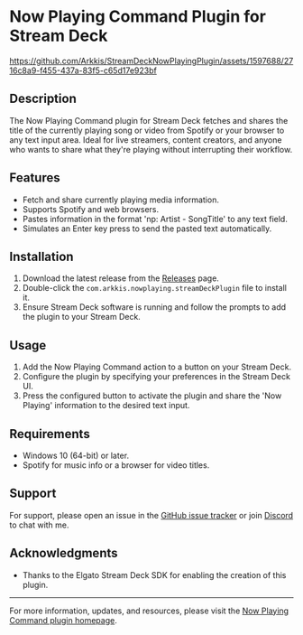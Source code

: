# Now Playing Command Plugin for Stream Deck

https://github.com/Arkkis/StreamDeckNowPlayingPlugin/assets/1597688/2716c8a9-f455-437a-83f5-c65d17e923bf



## Description

The Now Playing Command plugin for Stream Deck fetches and shares the title of the currently playing song or video from Spotify or your browser to any text input area. Ideal for live streamers, content creators, and anyone who wants to share what they're playing without interrupting their workflow.

## Features

- Fetch and share currently playing media information.
- Supports Spotify and web browsers.
- Pastes information in the format 'np: Artist - SongTitle' to any text field.
- Simulates an Enter key press to send the pasted text automatically.

## Installation

1. Download the latest release from the [Releases](https://github.com/Arkkis/StreamDeckNowPlayingPlugin/releases) page.
2. Double-click the `com.arkkis.nowplaying.streamDeckPlugin` file to install it.
3. Ensure Stream Deck software is running and follow the prompts to add the plugin to your Stream Deck.

## Usage

1. Add the Now Playing Command action to a button on your Stream Deck.
2. Configure the plugin by specifying your preferences in the Stream Deck UI.
3. Press the configured button to activate the plugin and share the 'Now Playing' information to the desired text input.

## Requirements

- Windows 10 (64-bit) or later.
- Spotify for music info or a browser for video titles.

## Support

For support, please open an issue in the [GitHub issue tracker](https://github.com/Arkkis/StreamDeckNowPlayingPlugin/issues) or join [Discord](https://discord.gg/E3HBaq5DKe) to chat with me.

## Acknowledgments

- Thanks to the Elgato Stream Deck SDK for enabling the creation of this plugin.

---

For more information, updates, and resources, please visit the [Now Playing Command plugin homepage](https://github.com/Arkkis/StreamDeckNowPlayingPlugin).
